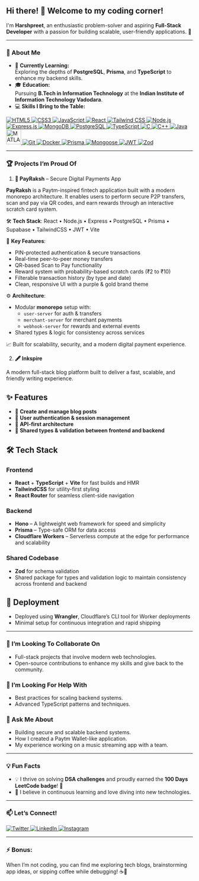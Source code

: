 ## Hi there! 👋 Welcome to my coding corner!  

I'm **Harshpreet**, an enthusiastic problem-solver and aspiring **Full-Stack Developer** with a passion for building scalable, user-friendly applications. 🚀  

---

### 🌟 About Me  
- 🌱 **Currently Learning:**  
  Exploring the depths of **PostgreSQL**, **Prisma**, and **TypeScript** to enhance my backend skills.
- 🎓 **Education:**  
  Pursuing **B.Tech in Information Technology** at the **Indian Institute of Information Technology Vadodara**.  
- 💻 **Skills I Bring to the Table:**  

<p align="left">
  <!-- Frontend -->
  <a href="https://developer.mozilla.org/en-US/docs/Web/HTML">
    <img src="https://img.icons8.com/color/48/000000/html-5.png" alt="HTML5" />
  </a>
  <a href="https://developer.mozilla.org/en-US/docs/Web/CSS">
    <img src="https://img.icons8.com/color/48/000000/css3.png" alt="CSS3" />
  </a>
  <a href="https://developer.mozilla.org/en-US/docs/Web/JavaScript">
    <img src="https://img.icons8.com/color/48/000000/javascript--v1.png" alt="JavaScript" />
  </a>
  <a href="https://reactjs.org/">
    <img src="https://img.icons8.com/color/48/000000/react-native.png" alt="React" />
  </a>
  <a href="https://tailwindcss.com/">
    <img src="https://img.icons8.com/color/48/000000/tailwindcss.png" alt="Tailwind CSS" />
  </a>
  
  <!-- Backend -->
  <a href="https://nodejs.org/">
    <img src="https://img.icons8.com/color/48/000000/nodejs.png" alt="Node.js" />
  </a>
  <a href="https://expressjs.com/">
    <img src="https://img.icons8.com/color/48/000000/express.png" alt="Express.js" />
  </a>
  <a href="https://www.mongodb.com/">
    <img src="https://img.icons8.com/color/48/000000/mongodb.png" alt="MongoDB" />
  </a>
  <a href="https://www.postgresql.org/">
    <img src="https://img.icons8.com/color/48/000000/postgreesql.png" alt="PostgreSQL" />
  </a>
  <a href="https://www.typescriptlang.org/">
    <img src="https://img.icons8.com/color/48/000000/typescript.png" alt="TypeScript" />
  </a>
  
  <!-- C, C++, Java, MATLAB -->
  <a href="https://en.wikipedia.org/wiki/C_(programming_language)">
    <img src="https://img.icons8.com/color/48/000000/c-programming.png" alt="C" />
  </a>
  <a href="https://en.wikipedia.org/wiki/C%2B%2B">
    <img src="https://img.icons8.com/color/48/000000/c-plus-plus-logo.png" alt="C++" />
  </a>
   <a href="https://docs.oracle.com/en/java/" target="_blank">
    <img src="https://img.icons8.com/color/48/000000/java-coffee-cup-logo.png" alt="Java" />
   </a>
    <a href="https://www.mathworks.com/help/matlab/" target="_blank">
    <img src="https://camo.githubusercontent.com/3588919a3653169677dc926eb819687aa9803162f421737d636056f25d1e49c5/68747470733a2f2f75706c6f61642e77696b696d656469612e6f72672f77696b6970656469612f636f6d6d6f6e732f322f32312f4d61746c61625f4c6f676f2e706e67" alt="MATLAB" width="40" />
  </a>
  
  <!-- Tools -->
  <a href="https://git-scm.com/">
    <img src="https://img.icons8.com/color/48/000000/git.png" alt="Git" />
  </a>
  <a href="https://www.docker.com/">
    <img src="https://img.icons8.com/color/48/000000/docker.png" alt="Docker" />
  </a>
  
  <!-- Prisma, Mongoose, JWT, Zod -->
  <a href="https://www.prisma.io/">
    <img src="https://img.shields.io/badge/Prisma-2D3748?style=flat&logo=prisma&logoColor=white" alt="Prisma" />
  </a>
  <a href="https://mongoosejs.com/">
    <img src="https://img.shields.io/badge/Mongoose-880000?style=flat&logoColor=white" alt="Mongoose" />
  </a>
  <a href="https://jwt.io/">
    <img src="https://img.shields.io/badge/JWT-000000?style=flat&logo=json-web-tokens&logoColor=white" alt="JWT" />
  </a>
  <a href="https://zod.dev/">
    <img src="https://img.shields.io/badge/Zod-3178C6?style=flat&logoColor=white" alt="Zod" />
  </a>
</p>


---

### 🏆 Projects I’m Proud Of  
1. **💸 PayRaksh** – Secure Digital Payments App

**PayRaksh** is a Paytm-inspired fintech application built with a modern monorepo architecture. It enables users to perform secure P2P transfers, scan and pay via QR codes, and earn rewards through an interactive scratch card system.

🛠️ **Tech Stack**: React • Node.js • Express • PostgreSQL • Prisma • Supabase • TailwindCSS • JWT • Vite

🔐 **Key Features**:
- PIN-protected authentication & secure transactions
- Real-time peer-to-peer money transfers
- QR-based Scan to Pay functionality
- Reward system with probability-based scratch cards (₹2 to ₹10)
- Filterable transaction history (by type and date)
- Clean, responsive UI with a purple & gold brand theme

⚙️ **Architecture**:
- Modular **monorepo** setup with:
  - `user-server` for auth & transfers
  - `merchant-server` for merchant payments
  - `webhook-server` for rewards and external events
- Shared types & logic for consistency across services

📈 Built for scalability, security, and a modern digital payment experience.
 

2. **🖋️ Inkspire**

A modern full-stack blog platform built to deliver a fast, scalable, and friendly writing experience.

## ✨ Features

- 📝 **Create and manage blog posts**
- 🔐 **User authentication & session management**
- 🔄 **API-first architecture**
- 🔄 **Shared types & validation between frontend and backend**

## 🛠️ Tech Stack

### Frontend

- **React** + **TypeScript** + **Vite** for fast builds and HMR
- **TailwindCSS** for utility-first styling
- **React Router** for seamless client-side navigation

### Backend

- **Hono** – A lightweight web framework for speed and simplicity
- **Prisma** – Type-safe ORM for data access
- **Cloudflare Workers** – Serverless compute at the edge for performance and scalability

### Shared Codebase

- **Zod** for schema validation
- Shared package for types and validation logic to maintain consistency across frontend and backend

## 🚀 Deployment

- Deployed using **Wrangler**, Cloudflare’s CLI tool for Worker deployments
- Minimal setup for continuous integration and rapid shipping

 

---

### 🤝 I’m Looking To Collaborate On  
- Full-stack projects that involve modern web technologies.  
- Open-source contributions to enhance my skills and give back to the community.  

### 🤔 I’m Looking For Help With  
- Best practices for scaling backend systems.  
- Advanced TypeScript patterns and techniques.  

### 💬 Ask Me About  
- Building secure and scalable backend systems.  
- How I created a Paytm Wallet-like application.  
- My experience working on a music streaming app with a team.  

---

### 💡 Fun Facts  
- 💡 I thrive on solving **DSA challenges** and proudly earned the **100 Days LeetCode badge**! 🏅  
- 🎯 I believe in continuous learning and love diving into new technologies.  

---

### 📫 Let’s Connect!  
<p align="left">
  <a href="https://twitter.com/" target="_blank">
    <img src="https://img.icons8.com/color/48/000000/twitter--v1.png" alt="Twitter" />
  </a>
  <a href="https://www.linkedin.com/in/harshpreet-singh-sodhi-12280927b/" target="_blank">
    <img src="https://img.icons8.com/color/48/000000/linkedin.png" alt="LinkedIn" />
  </a>
  <a href="https://www.instagram.com/harshpreet_sodhi/?hl=en" target="_blank">
    <img src="https://img.icons8.com/color/48/000000/instagram-new.png" alt="Instagram" />
  </a>
</p>

---

### ⚡ Bonus:  
When I’m not coding, you can find me exploring tech blogs, brainstorming app ideas, or sipping coffee while debugging! ☕🐛  
